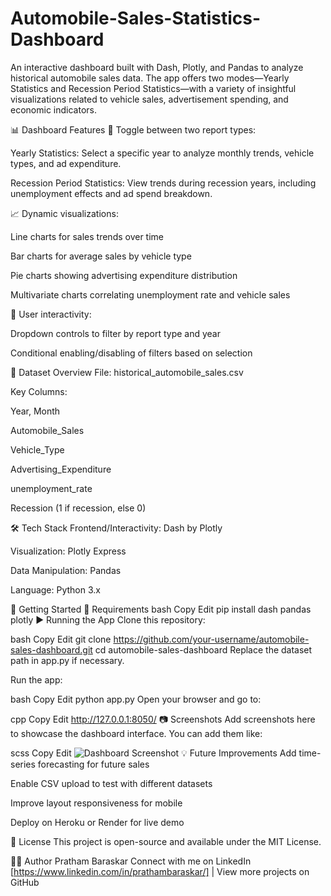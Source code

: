 # Automobile-Sales-Statistics-Dashboard

An interactive dashboard built with Dash, Plotly, and Pandas to analyze historical automobile sales data. The app offers two modes—Yearly Statistics and Recession Period Statistics—with a variety of insightful visualizations related to vehicle sales, advertisement spending, and economic indicators.

📊 Dashboard Features
🔄 Toggle between two report types:

Yearly Statistics: Select a specific year to analyze monthly trends, vehicle types, and ad expenditure.

Recession Period Statistics: View trends during recession years, including unemployment effects and ad spend breakdown.

📈 Dynamic visualizations:

Line charts for sales trends over time

Bar charts for average sales by vehicle type

Pie charts showing advertising expenditure distribution

Multivariate charts correlating unemployment rate and vehicle sales

🎯 User interactivity:

Dropdown controls to filter by report type and year

Conditional enabling/disabling of filters based on selection

📁 Dataset Overview
File: historical_automobile_sales.csv

Key Columns:

Year, Month

Automobile_Sales

Vehicle_Type

Advertising_Expenditure

unemployment_rate

Recession (1 if recession, else 0)

🛠️ Tech Stack
Frontend/Interactivity: Dash by Plotly

Visualization: Plotly Express

Data Manipulation: Pandas

Language: Python 3.x

🚀 Getting Started
🔧 Requirements
bash
Copy
Edit
pip install dash pandas plotly
▶️ Running the App
Clone this repository:

bash
Copy
Edit
git clone https://github.com/your-username/automobile-sales-dashboard.git
cd automobile-sales-dashboard
Replace the dataset path in app.py if necessary.

Run the app:

bash
Copy
Edit
python app.py
Open your browser and go to:

cpp
Copy
Edit
http://127.0.0.1:8050/
📷 Screenshots
Add screenshots here to showcase the dashboard interface. You can add them like:

scss
Copy
Edit
![Dashboard Screenshot](screenshots/dashboard_main.png)
💡 Future Improvements
Add time-series forecasting for future sales

Enable CSV upload to test with different datasets

Improve layout responsiveness for mobile

Deploy on Heroku or Render for live demo

📌 License
This project is open-source and available under the MIT License.

🙋‍♂️ Author
Pratham Baraskar
Connect with me on LinkedIn [https://www.linkedin.com/in/prathambaraskar/] | View more projects on GitHub 
